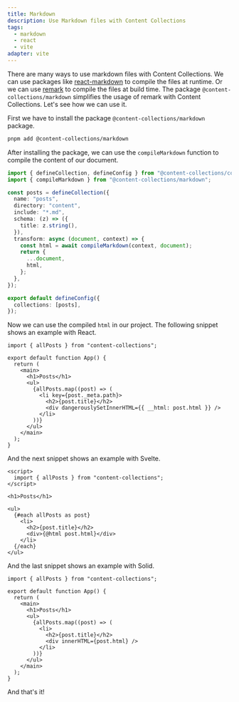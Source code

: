 ```yaml
---
title: Markdown
description: Use Markdown files with Content Collections
tags:
  - markdown
  - react
  - vite
adapter: vite
---
```


There are many ways to use markdown files with Content Collections.
We can use packages like [react-markdown](https://github.com/remarkjs/react-markdown) to compile the files at runtime.
Or we can use [remark](https://github.com/remarkjs/remark) to compile the files at build time.
The package `@content-collections/markdown` simplifies the usage of remark with Content Collections.
Let's see how we can use it.

First we have to install the package `@content-collections/markdown` package.

```sh
pnpm add @content-collections/markdown
```

After installing the package, we can use the `compileMarkdown` function to compile the content of our document.

```ts
import { defineCollection, defineConfig } from "@content-collections/core";
import { compileMarkdown } from "@content-collections/markdown";

const posts = defineCollection({
  name: "posts",
  directory: "content",
  include: "*.md",
  schema: (z) => ({
    title: z.string(),
  }),
  transform: async (document, context) => {
    const html = await compileMarkdown(context, document);
    return {
      ...document,
      html,
    };
  },
});

export default defineConfig({
  collections: [posts],
});
```

Now we can use the compiled `html` in our project.
The following snippet shows an example with React.

```tsx
import { allPosts } from "content-collections";

export default function App() {
  return (
    <main>
      <h1>Posts</h1>
      <ul>
        {allPosts.map((post) => (
          <li key={post._meta.path}>
            <h2>{post.title}</h2>
            <div dangerouslySetInnerHTML={{ __html: post.html }} />
          </li>
        ))}
      </ul>
    </main>
  );
}
```

And the next snippet shows an example with Svelte.

```svelte
<script>
  import { allPosts } from "content-collections";
</script>

<h1>Posts</h1>

<ul>
  {#each allPosts as post}
    <li>
      <h2>{post.title}</h2>
      <div>{@html post.html}</div>
    </li>
  {/each}
</ul>
```

And the last snippet shows an example with Solid.

```tsx
import { allPosts } from "content-collections";

export default function App() {
  return (
    <main>
      <h1>Posts</h1>
      <ul>
        {allPosts.map((post) => (
          <li>
            <h2>{post.title}</h2>
            <div innerHTML={post.html} />
          </li>
        ))}
      </ul>
    </main>
  );
}
```

And that's it!
